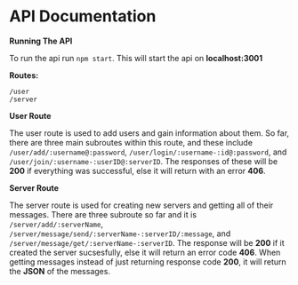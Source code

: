 # API Documentation

**Running The API**

To run the api run `npm start`. This will start the api on **localhost:3001**

**Routes:**

```
/user
/server
```

**User Route**

The user route is used to add users and gain information about them. So far, there are three main subroutes within this route, and these include `/user/add/:username@:password`, `/user/login/:username-:id@:password`, and `/user/join/:username-:userID@:serverID`. The responses of these will be **200** if everything was successful, else it will return with an error **406**.

**Server Route**

The server route is used for creating new servers and getting all of their messages. There are three subroute so far and it is `/server/add/:serverName`, `/server/message/send/:serverName-:serverID/:message`, and `/server/message/get/:serverName-:serverID`. The response will be **200** if it created the server sucsesfully, else it will return an error code **406**. When getting messages instead of just returning response code **200**, it will return the **JSON** of the messages.